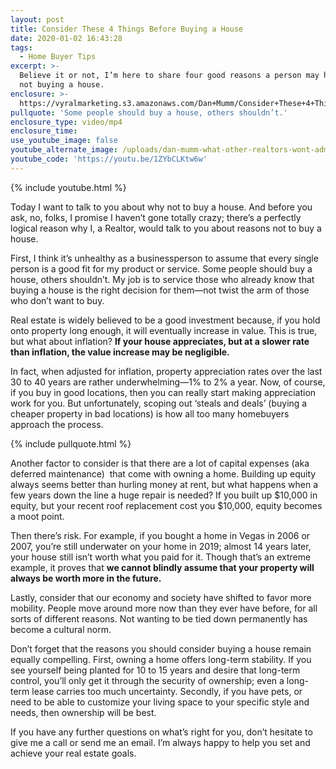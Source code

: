 ```yaml
---
layout: post
title: Consider These 4 Things Before Buying a House
date: 2020-01-02 16:43:28
tags:
  - Home Buyer Tips
excerpt: >-
  Believe it or not, I’m here to share four good reasons a person may have for
  not buying a house.
enclosure: >-
  https://vyralmarketing.s3.amazonaws.com/Dan+Mumm/Consider+These+4+Things+Before+Buying+a+House.mp4
pullquote: 'Some people should buy a house, others shouldn’t.'
enclosure_type: video/mp4
enclosure_time:
use_youtube_image: false
youtube_alternate_image: /uploads/dan-mumm-what-other-realtors-wont-admit-to-you-youtube.jpg
youtube_code: 'https://youtu.be/1ZYbCLKtw6w'
---
```


{% include youtube.html %}

Today I want to talk to you about why not to buy a house. And before you ask, no, folks, I promise I haven’t gone totally crazy; there’s a perfectly logical reason why I, a Realtor, would talk to you about reasons not to buy a house.&nbsp;

First, I think it’s unhealthy as a businessperson to assume that every single person is a good fit for my product or service. Some people should buy a house, others shouldn’t. My job is to service those who already know that buying a house is the right decision for them—not twist the arm of those who don’t want to buy.&nbsp;

Real estate is widely believed to be a good investment because, if you hold onto property long enough, it will eventually increase in value. This is true, but what about inflation? **If your house appreciates, but at a slower rate than inflation, the value increase may be negligible.&nbsp;**

In fact, when adjusted for inflation, property appreciation rates over the last 30 to 40 years are rather underwhelming—1% to 2% a year. Now, of course, if you buy in good locations, then you can really start making appreciation work for you. But unfortunately, scoping out ‘steals and deals’ (buying a cheaper property in bad locations) is how all too many homebuyers approach the process.&nbsp;

{% include pullquote.html %}

Another factor to consider is that there are a lot of capital expenses (aka deferred maintenance) &nbsp;that come with owning a home. Building up equity always seems better than hurling money at rent, but what happens when a few years down the line a huge repair is needed? If you built up $10,000 in equity, but your recent roof replacement cost you $10,000, equity becomes a moot point.&nbsp;

Then there’s risk. For example, if you bought a home in Vegas in 2006 or 2007, you’re still underwater on your home in 2019; almost 14 years later, your house still isn’t worth what you paid for it. Though that’s an extreme example, it proves that **we cannot blindly assume that your property will always be worth more in the future.&nbsp;**

Lastly, consider that our economy and society have shifted to favor more mobility. People move around more now than they ever have before, for all sorts of different reasons. Not wanting to be tied down permanently has become a cultural norm.&nbsp;

Don’t forget that the reasons you should consider buying a house remain equally compelling. First, owning a home offers long-term stability. If you see yourself being planted for 10 to 15 years and desire that long-term control, you’ll only get it through the security of ownership; even a long-term lease carries too much uncertainty. Secondly, if you have pets, or need to be able to customize your living space to your specific style and needs, then ownership will be best.&nbsp;

If you have any further questions on what’s right for you, don’t hesitate to give me a call or send me an email. I’m always happy to help you set and achieve your real estate goals.